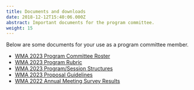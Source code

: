 ```yaml
---
title: Documents and downloads
date: 2018-12-12T15:40:06.000Z
abstract: Important documents for the program committee.
weight: 15
---
```

Below are some documents for your use as a program committee member.

* [WM﻿A 2023 Program Committee Roster](static/files/wma-2023-pc-roster.xlsx)
* [WMA 2023 Program Rubric](/files/wma-2023-program-rubric.docx)
* [W﻿MA 2023 Program/Session Structures](/files/wma-2023-program-session-structures.docx)
* [W﻿MA 2023 Proposal Guidelines](static/files/wma-2023-proposal-guidelines.docx)
* ﻿[WMA 2022 Annual Meeting Survey Result﻿s](/files/wma-2022-pc-survey-results.pdf)
